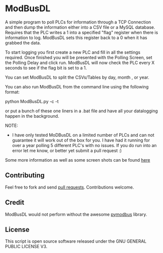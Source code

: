 ModBusDL
==============

A simple program to poll PLCs for information through a TCP Connection and then dump the information either into a CSV file or a MySQL database. Requires that the PLC writes a 1 into a specified "flag" register when there is information to log. ModBusDL sets this register back to a 0 when it has grabbed the data. 

To start logging you first create a new PLC and fill in all the settings required. Once finished you will be presented with the Polling Screen, set the Polling Delay and click run. ModBusDL will now check the PLC every X seconds to see if the flag bit is set to a 1.

You can set ModBusDL to split the CSVs/Tables by day, month , or year.

You can also run ModBusDL from the command line using the following format:

python ModBusDL.py -c <name of plc> -t <time delay in seconds>

or put a bunch of these one liners in a .bat file and have all your datalogging happen in the background.


NOTE:
* I have only tested MoDBusDL on a limited number of PLCs and can not guarantee it will work out of the box for you. I have had it running for over a year polling 5 different PLC's with no issues. If you do run into an error let me know, or better yet submit a pull request :)

Some more information as well as some screen shots can be found [here](http://www.umrysh.com/modbus-dl/)


Contributing
------------

Feel free to fork and send [pull requests](http://help.github.com/fork-a-repo/).  Contributions welcome.

Credit
------------

ModBusDL would not perform without the awesome [pymodbus](http://code.google.com/p/pymodbus/) library.

License
-------

This script is open source software released under the GNU GENERAL PUBLIC LICENSE V3.
